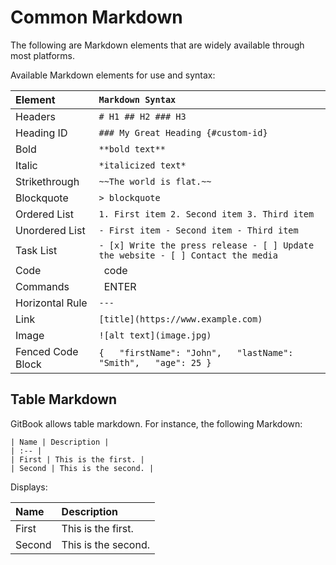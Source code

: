 # Common Markdown

The following are Markdown elements that are widely available through most platforms.  

Available Markdown elements for use and syntax:

| Element | `Markdown Syntax` |
| :--- | :--- |
| Headers | `# H1 ## H2 ### H3` |
| Heading ID | `### My Great Heading {#custom-id}` |
| Bold | `**bold text**` |
| Italic | `*italicized text*` |
| Strikethrough | `~~The world is flat.~~` |
| Blockquote | `> blockquote` |
| Ordered List | `1. First item 2. Second item 3. Third item` |
| Unordered List | `- First item - Second item - Third item` |
| Task List | `- [x] Write the press release - [ ] Update the website - [ ] Contact the media` |
| Code | ` `code` `  |
| Commands | ` `ENTER` `  |
| Horizontal Rule | `---` |
| Link | `[title](https://www.example.com)` |
| Image | `![alt text](image.jpg)` |
| Fenced Code Block | ``````` {   "firstName": "John",   "lastName": "Smith",   "age": 25 } ```````  |

## Table Markdown

GitBook allows table markdown. For instance, the following Markdown:

```text
| Name | Description |
| :-- |
| First | This is the first. |
| Second | This is the second. |
```

Displays:

| Name | Description |
| :--- | :--- |
| First | This is the first. |
| Second | This is the second. |

